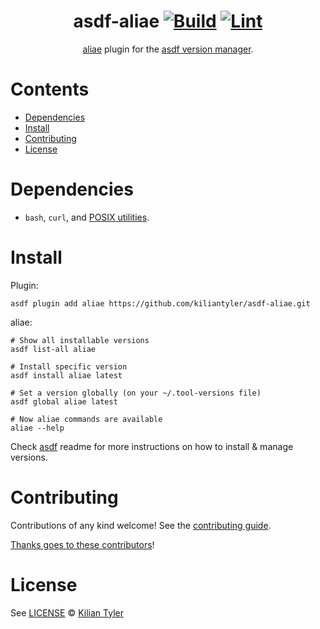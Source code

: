 <div align="center">

# asdf-aliae [![Build](https://github.com/kiliantyler/asdf-aliae/actions/workflows/build.yml/badge.svg)](https://github.com/kiliantyler/asdf-aliae/actions/workflows/build.yml) [![Lint](https://github.com/kiliantyler/asdf-aliae/actions/workflows/lint.yml/badge.svg)](https://github.com/kiliantyler/asdf-aliae/actions/workflows/lint.yml)

[aliae](https://aliae.dev/) plugin for the [asdf version manager](https://asdf-vm.com).

</div>

# Contents

- [Dependencies](#dependencies)
- [Install](#install)
- [Contributing](#contributing)
- [License](#license)

# Dependencies

- `bash`, `curl`, and [POSIX utilities](https://pubs.opengroup.org/onlinepubs/9699919799/idx/utilities.html).

# Install

Plugin:

```shell
asdf plugin add aliae https://github.com/kiliantyler/asdf-aliae.git
```

aliae:

```shell
# Show all installable versions
asdf list-all aliae

# Install specific version
asdf install aliae latest

# Set a version globally (on your ~/.tool-versions file)
asdf global aliae latest

# Now aliae commands are available
aliae --help
```

Check [asdf](https://github.com/asdf-vm/asdf) readme for more instructions on how to
install & manage versions.

# Contributing

Contributions of any kind welcome! See the [contributing guide](contributing.md).

[Thanks goes to these contributors](https://github.com/kiliantyler/asdf-aliae/graphs/contributors)!

# License

See [LICENSE](LICENSE) © [Kilian Tyler](https://github.com/kiliantyler/)
